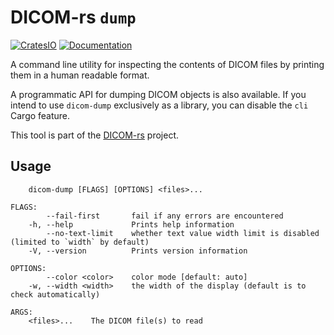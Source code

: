 # DICOM-rs `dump`

[![CratesIO](https://img.shields.io/crates/v/dicom-dump.svg)](https://crates.io/crates/dicom-dump)
[![Documentation](https://docs.rs/dicom-dump/badge.svg)](https://docs.rs/dicom-dump)

A command line utility for inspecting the contents of DICOM files
by printing them in a human readable format.

A programmatic API for dumping DICOM objects is also available.
If you intend to use `dicom-dump` exclusively as a library,
you can disable the `cli` Cargo feature.

This tool is part of the [DICOM-rs](https://github.com/Enet4/dicom-rs) project.

## Usage

```none
    dicom-dump [FLAGS] [OPTIONS] <files>...

FLAGS:
        --fail-first       fail if any errors are encountered
    -h, --help             Prints help information
        --no-text-limit    whether text value width limit is disabled (limited to `width` by default)
    -V, --version          Prints version information

OPTIONS:
        --color <color>    color mode [default: auto]
    -w, --width <width>    the width of the display (default is to check automatically)

ARGS:
    <files>...    The DICOM file(s) to read
```
